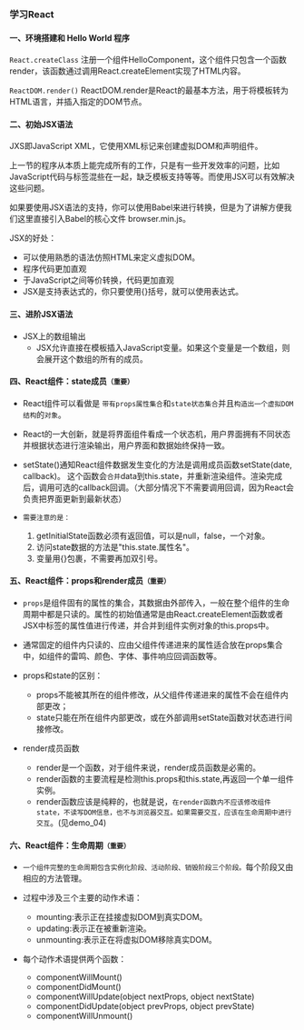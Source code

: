 ### 学习React

#### 一、环境搭建和 Hello World 程序

`React.createClass` 注册一个组件HelloComponent，这个组件只包含一个函数render，该函数通过调用React.createElement实现了HTML内容。

`ReactDOM.render()` ReactDOM.render是React的最基本方法，用于将模板转为HTML语言，并插入指定的DOM节点。


#### 二、初始JSX语法

JXS即JavaScript XML，它使用XML标记来创建虚拟DOM和声明组件。

上一节的程序从本质上能完成所有的工作，只是有一些开发效率的问题，比如JavaScript代码与标签混些在一起，缺乏模板支持等等。而使用JSX可以有效解决这些问题。

如果要使用JSX语法的支持，你可以使用Babel来进行转换，但是为了讲解方便我们这里直接引入Babel的核心文件 browser.min.js。

JSX的好处：
- 可以使用熟悉的语法仿照HTML来定义虚拟DOM。
- 程序代码更加直观 
- 于JavaScript之间等价转换，代码更加直观
- JSX是支持表达式的，你只要使用{}括号，就可以使用表达式。


#### 三、进阶JSX语法

- JSX上的数组输出
   - JSX允许直接在模板插入JavaScript变量。如果这个变量是一个数组，则会展开这个数组的所有的成员。


#### 四、React组件：state成员`（重要）`

- React组件可以看做是 `带有props属性集合`和`state状态集合`并且`构造出一个虚拟DOM结构`的`对象`。

- React的一大创新，就是将界面组件看成一个状态机，用户界面拥有不同状态并根据状态进行渲染输出，用户界面和数据始终保持一致。

- setState()通知React组件数据发生变化的方法是调用成员函数setState(date, callback)。
这个函数会`合并`data到this.state，并重新渲染组件。渲染完成后，调用可选的callback回调。（大部分情况下不需要调用回调，因为React会负责把界面更新到最新状态）

- `需要注意的是：`
    1. getInitialState函数必须有返回值，可以是null，false，一个对象。
    2. 访问state数据的方法是"this.state.属性名"。
    3. 变量用{}包裹，不需要再加双引号。

  
#### 五、React组件：props和render成员`（重要）`

- `props`是组件固有的属性的集合，其数据由外部传入，一般在整个组件的生命周期中都是只读的。属性的初始值通常是由React.createElement函数或者JSX中标签的属性值进行传递，并合并到组件实例对象的this.props中。

- 通常固定的组件内只读的、应由父组件传递进来的属性适合放在props集合中，如组件的雷鸣、颜色、字体、事件响应回调函数等。

- props和state的区别：
    - props不能被其所在的组件修改，从父组件传递进来的属性不会在组件内部更改；
    - state只能在所在组件内部更改，或在外部调用setState函数对状态进行间接修改。
   
- render成员函数
    - render是一个函数，对于组件来说，render成员函数是必需的。
    - render函数的主要流程是检测this.props和this.state,再返回一个单一组件实例。
    - render函数应该是纯粹的，也就是说，`在render函数内不应该修改组件state，不读写DOM信息，也不与浏览器交互。如果需要交互，应该在生命周期中进行交互`。(见demo_04)


#### 六、React组件：生命周期`（重要）`

- `一个组件完整的生命周期包含实例化阶段、活动阶段、销毁阶段三个阶段。`每个阶段又由相应的方法管理。

- 过程中涉及三个主要的动作术语：
    - mounting:表示正在挂接虚拟DOM到真实DOM。
    - updating:表示正在被重新渲染。
    - unmounting:表示正在将虚拟DOM移除真实DOM。
    
- 每个动作术语提供两个函数：
    - componentWillMount()
    - componentDidMount()
    - componentWillUpdate(object nextProps, object nextState)
    - componentDidUpdate(object prevProps, object prevState)
    - componentWillUnmount()












